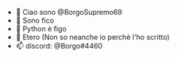 - 👋 Ciao sono @BorgoSupremo69
- 👀 Sono fico
- 🌱 Python è figo
- 💞️ Etero (Non so neanche io perchè l'ho scritto)
- 📫 discord: @Borgo#4460

